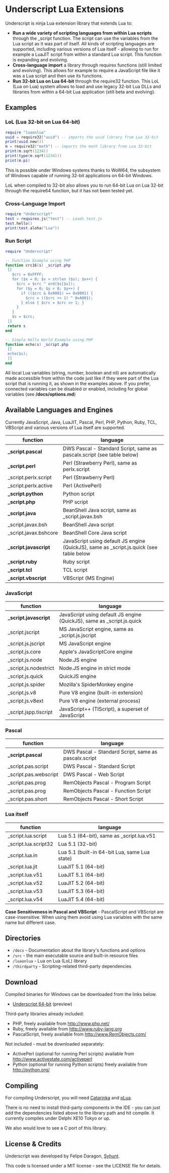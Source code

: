 # Underscript Lua Extensions

Underscript is ninja Lua extension library that extends Lua to:

* **Run a wide variety of scripting languages from within Lua scripts** through the _script function. The script can use the variables from the Lua script as it was part of itself. All kinds of scripting languages are supported, including various versions of Lua itself - allowing to run for example a LuaJIT script from within a standard Lua script. This function is expanding and evolving.
* **Cross-language import** a library through requirex functions (still limited and evolving). This allows for example to require a JavaScript file like it was a Lua script and then use its functions.
* **Run 32-bit Lua on Lua 64-bit** through the require32 function. This LoL (Lua on Lua) system allows to load and use legacy 32-bit Lua DLLs and libraries from within a 64-bit Lua application (still beta and evolving). 

## Examples

### LoL (Lua 32-bit on Lua 64-bit)
```lua
require "luaonlua"
uuid = require32("uuid") -- imports the uuid library from Lua 32-bit
print(uuid.new())
m = require32("math") -- imports the math library from Lua 32-bit
print(m.sqrt(1234))
print(type(m.sqrt(1234)))
print(m.pi)
```

This is possible under Windows systems thanks to WoW64, the subsystem of Windows capable of running 32-bit applications on 64-bit Windows. 

LoL when compiled to 32-bit also allows you to run 64-bit Lua on Lua 32-bit through the require64 function, but it has not been tested yet.

### Cross-Language Import

```lua
require "Underscript"
test = requirex.js("test") -- Loads test.js
test.hello()
print(test.aloha("Lua"))
```

### Run Script

```lua
require "Underscript"

-- Function Example using PHP
function crc16(s) _script.php
 [[
   $crc = 0xFFFF; 
   for ($x = 0; $x < strlen ($s); $x++) { 
     $crc = $crc ^ ord($s[$x]); 
     for ($y = 0; $y < 8; $y++) { 
       if (($crc & 0x0001) == 0x0001) { 
         $crc = (($crc >> 1) ^ 0xA001); 
       } else { $crc = $crc >> 1; } 
     } 
   } 
   $s = $crc; 
 ]]
 return s
end

-- Simple Hello World Example using PHP
function echo(s) _script.php
 [[
 echo($s);
 ]]
end
```

All local Lua variables (string, number, boolean and nil) are
automatically made accessible from within the code just like if they were part of the Lua script that is running it, as shown in the examples above. If you prefer, connected variables can be disabled or enabled, including for global variables (see **/docs/options.md**)

## Available Languages and Engines

Currently JavaScript, Java, LuaJIT, Pascal, Perl, PHP, Python, Ruby, TCL, VBScript and various versions of Lua itself are supported.

function | language
--- | ---
**_script.pascal**|DWS Pascal - Standard Script, same as pascalx.script (see table below)
**_script.perl**|Perl (Strawberry Perl), same as perlx.script
_script.perlx.script|Perl (Strawberry Perl)
_script.perlx.active|Perl (ActivePerl)
**_script.python**|Python script|
**_script.php**|PHP script|
**_script.java**|BeanShell Java script, same as _script.javax.bsh|
_script.javax.bsh|BeanShell Java script|
_script.javax.bshcore|BeanShell Core Java script|
**_script.javascript**|JavaScript using default JS engine (QuickJS), same as _script.js.quick (see table below|
**_script.ruby**|Ruby script|
**_script.tcl**|TCL script|
**_script.vbscript**|VBScript (MS Engine)|

### JavaScript
function | language
--- | ---
**_script.javascript**|JavaScript using default JS engine (QuickJS), same as _script.js.quick|
_script.jscript|MS JavaScript engine, same as _script.js.jscript|
_script.js.jscript|MS JavaScript engine
_script.js.core|Apple's JavaScriptCore engine
_script.js.node|Node.JS engine
_script.js.nodestrict|Node.JS engine in strict mode
_script.js.quick|QuickJS engine
_script.js.spider|Mozilla's SpiderMonkey engine
_script.js.v8|Pure V8 engine (built-in extension)
_script.js.v8ext|Pure V8 engine (external process)
_script.jspp.tiscript|JavaScript++ (TIScript), a superset of JavaScript

### Pascal
function | language
--- | ---
**_script.pascal**|DWS Pascal - Standard Script, same as pascalx.script
_script.pas.script|DWS Pascal - Standard Script
_script.pas.webscript|DWS Pascal - Web Script
_script.pas.prog|RemObjects Pascal - Program Script
_script.pas.prog|RemObjects Pascal - Function Script
_script.pas.short|RemObjects Pascal - Short Script

### Lua itself
function | language
--- | ---
_script.lua.script|Lua 5.1 (64-bit), same as _script.lua.v51
_script.lua.script32|Lua 5.1 (32-bit)
_script.lua.in|Lua 5.1 (built-in 64-bit Lua, same Lua state)
_script.lua.jit|LuaJIT 5.1 (64-bit)
_script.lua.v51|LuaJIT 5.1 (64-bit)
_script.lua.v52|LuaJIT 5.2 (64-bit)
_script.lua.v53|LuaJIT 5.3 (64-bit)
_script.lua.v54|LuaJIT 5.4 (64-bit)

**Case Sensitiveness in Pascal and VBScript** - PascalScript and VBScript are case-insensitive. When using them avoid using Lua variables with the same name but different case.

## Directories

* `/docs` - Documentation about the library's functions and options
* `/src` - the main executable source and built-in resource files
 * `/luaonlua` - Lua on Lua (LoL) library
 * `/thirdparty` - Scripting-related third-party dependencies
 
## Download

Compiled binaries for Windows can be downloaded from the links below.

* [Underscript 64-bit](https://www.syhunt.com/pub/downloads/underscript-2.0.0.exe) (preview)

Third-party libraries already included:
* PHP, freely available from http://www.php.net/
* Ruby, freely available from http://www.ruby-lang.org
* PascalScript, freely available from http://www.RemObjects.com/

Not included - must be downloaded separately:
* ActivePerl (optional for running Perl scripts) available from http://www.activestate.com/activeperl
* Python (optional for running Python scripts) freely available from http://python.org/

## Compiling

For compiling Underscript, you will need [Catarinka](https://github.com/felipedaragon/catarinka) and [pLua](https://github.com/felipedaragon/pLua-XE).
 
There is no need to install third-party components in the IDE - you can just add the dependencies listed above to the library path and hit compile. It currently compiles under Delphi XE10 Tokyo or up.

We also would love to see a C port of this library.

## License & Credits

Underscript was developed by Felipe Daragon, [Syhunt](http://www.syhunt.com/).

This code is licensed under a MIT license - see the LICENSE file for details.
